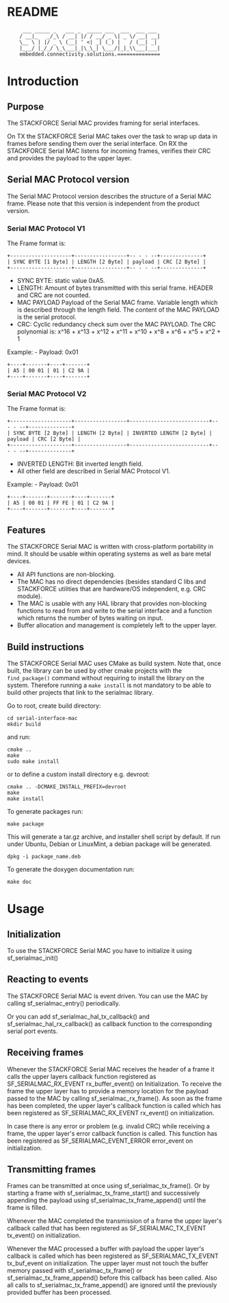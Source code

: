 # README
```
     ___ _____ _   ___ _  _____ ___  ___  ___ ___
    / __|_   _/_\ / __| |/ / __/ _ \| _ \/ __| __|
    \__ \ | |/ _ \ (__| ' <| _| (_) |   / (__| _|
    |___/ |_/_/ \_\___|_|\_\_| \___/|_|_\\___|___|
    embedded.connectivity.solutions.==============
```

# Introduction

## Purpose

The STACKFORCE Serial MAC provides framing for serial interfaces.

On TX the STACKFORCE Serial MAC takes over the task to wrap up data in frames
before sending them over the serial interface.
On RX the STACKFORCE Serial MAC listens for incoming frames, verifies their
CRC and provides the payload to the upper layer.

## Serial MAC Protocol version

The Serial MAC Protocol version describes the structure of a Serial MAC frame.
Please note that this version is independent from the product version.

### Serial MAC Protocol V1

The Frame format is:

    +--------------------+-----------------+-- - - --+--------------+
    | SYNC BYTE [1 Byte] | LENGTH [2 Byte] | payload | CRC [2 Byte] |
    +--------------------+-----------------+-- - - --+--------------+

  - SYNC BYTE: static value 0xA5.
  - LENGTH: Amount of bytes transmitted with this serial frame. HEADER and CRC are not counted.
  - MAC PAYLOAD Payload of the Serial MAC frame. Variable length which is described through the length field. The content of the MAC PAYLOAD is the serial protocol.
  - CRC: Cyclic redundancy check sum over the MAC PAYLOAD. The CRC polynomial is: x^16 + x^13 + x^12 + x^11 + x^10 + x^8 + x^6 + x^5 + x^2 + 1

  Example:
    - Payload: 0x01


    +----+-------+----+-------+
    | A5 | 00 01 | 01 | C2 9A |
    +----+-------+----+-------+


### Serial MAC Protocol V2

The Frame format is:

    +--------------------+-----------------+--------------------------+-- - - --+--------------+
    | SYNC BYTE [2 Byte] | LENGTH [2 Byte] | INVERTED LENGTH [2 Byte] | payload | CRC [2 Byte] |
    +--------------------+-----------------+--------------------------+-- - - --+--------------+

  - INVERTED LENGTH: Bit inverted length field.
  - All other field are described in Serial MAC Protocol V1.

  Example:
    - Payload: 0x01


    +----+-------+-------+----+-------+
    | A5 | 00 01 | FF FE | 01 | C2 9A |
    +----+-------+-------+----+-------+


## Features

The STACKFORCE Serial MAC is written with cross-platform portability in mind.
It should be usable within operating systems as well as bare metal devices.

* All API functions are non-blocking.
* The MAC has no direct dependencies (besides standard C libs and
STACKFORCE utilities that are hardware/OS independent, e.g. CRC module).
* The MAC is usable with any HAL library that provides non-blocking
functions to read from and write to the serial interface and a function
which returns the number of bytes waiting on input.
* Buffer allocation and management is completely left to the upper layer.

## Build instructions

The STACKFORCE Serial MAC uses CMake as build system. Note that, once built, the library can be used by other cmake projects with the `find_package()` command without requiring to install the library on the system. Therefore running a `make install` is not mandatory to be able to build other projects that link to the serialmac library.

Go to root, create build directory:

    cd serial-interface-mac
    mkdir build

and run:

    cmake ..
    make
    sudo make install

or to define a custom install directory e.g. devroot:

    cmake .. -DCMAKE_INSTALL_PREFIX=devroot
    make
    make install

To generate packages run:

    make package

This will generate a tar.gz archive, and installer shell script by default.
If run under Ubuntu, Debian or LinuxMint, a debian package will be generated.

    dpkg -i package_name.deb

To generate the doxygen documentation run:

    make doc

# Usage

## Initialization

To use the STACKFORCE Serial MAC you have to initialize it using
sf_serialmac_init()

## Reacting to events

The STACKFORCE Serial MAC is event driven. You can use the MAC by calling
sf_serialmac_entry() periodically.

Or you can add sf_serialmac_hal_tx_callback() and
sf_serialmac_hal_rx_callback() as callback function to the corresponding
serial port events.

## Receiving frames

Whenever the STACKFORCE Serial MAC receives the header of a frame it calls
the upper layers callback function registered as SF_SERIALMAC_RX_EVENT
rx_buffer_event() on Initialization. To receive the frame the upper layer has
to provide a memory location for the payload passed to the MAC by calling
sf_serialmac_rx_frame(). As soon as the frame has been completed,
the upper layer's callback function is called which has been registered
as SF_SERIALMAC_RX_EVENT rx_event() on initialization.

In case there is any error or problem (e.g. invalid CRC) while receiving a frame,
the upper layer's error callback function is called. This function has been registered as
SF_SERIALMAC_EVENT_ERROR error_event on initialization.

## Transmitting frames

Frames can be transmitted at once using sf_serialmac_tx_frame(). Or by
starting a frame with sf_serialmac_tx_frame_start() and successively
appending the payload using sf_serialmac_tx_frame_append() until the frame
is filled.

Whenever the MAC completed the transmission of a frame the upper layer's
callback called that has been registered as SF_SERIALMAC_TX_EVENT tx_event()
on initialization.

Whenever the MAC processed a buffer with payload the upper layer's callback
is called which has been registered as SF_SERIALMAC_TX_EVENT tx_buf_event on
initialization. The upper layer must not touch the buffer memory passed with
sf_serialmac_tx_frame() or sf_serialmac_tx_frame_append() before this
callback has been called. Also all calls to sf_serialmac_tx_frame_append()
are ignored until the previously provided buffer has been processed.
